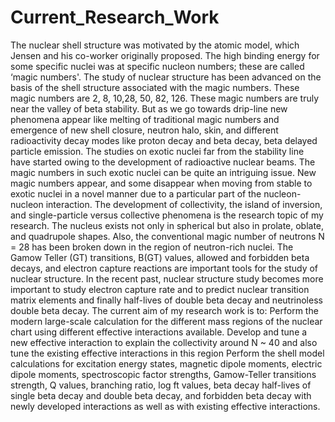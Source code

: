 # Current_Research_Work
The nuclear shell structure was motivated by the atomic model, which Jensen and his co-worker originally proposed. The high binding energy for some specific nuclei was at specific nucleon numbers; these are called ‘magic numbers'. The study of nuclear structure has been advanced on the basis of the shell structure associated with the magic numbers. These magic numbers are 2, 8, 10,28, 50, 82, 126. These magic numbers are truly near the valley of beta stability. But as we go towards drip-line new phenomena appear like melting of traditional magic numbers and emergence of new shell closure, neutron halo, skin, and different radioactivity decay modes like proton decay and beta decay, beta delayed particle emission.
The studies on exotic nuclei far from the stability line have started owing to the development of radioactive nuclear beams. The magic numbers in such exotic nuclei can be quite an intriguing issue. New magic numbers appear, and some disappear when moving from stable to exotic nuclei in a novel manner due to a particular part of the nucleon-nucleon interaction.
The development of collectivity, the island of inversion, and single-particle versus collective phenomena is the research topic of my research. The nucleus exists not only in spherical but also in prolate, oblate, and quadrupole shapes. Also, the conventional magic number of neutrons  N = 28 has been broken down in the region of neutron-rich nuclei.
The Gamow Teller (GT) transitions, B(GT) values, allowed and forbidden beta decays, and electron capture reactions are important tools for the study of nuclear structure. In the recent past, nuclear structure study becomes more important to study electron capture rate and to predict nuclear transition matrix elements and finally half-lives of double beta decay and neutrinoless double beta decay.
	The current aim of my research work is to:
Perform the modern large-scale calculation for the different mass regions of the nuclear chart using different effective interactions available.
Develop and tune a new effective interaction to explain the collectivity around N ~ 40 and also tune the existing effective interactions in this region
Perform the shell model calculations for excitation energy states, magnetic dipole moments, electric dipole moments, spectroscopic factor strengths, Gamow-Teller transitions strength, Q values, branching ratio, log ft values, beta decay half-lives of single beta decay and double beta decay, and forbidden beta decay with newly developed interactions as well as with existing effective interactions.
